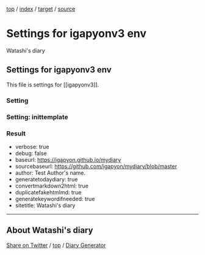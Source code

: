 [top](index.html) / [index](index.html) / [target](https://igapyon.github.io/mydiary/settings.html) / [source](https://github.com/igapyon/mydiary/blob/master/settings.src.md) 

Settings for igapyonv3 env
=====================================================================================================
Watashi's diary

## Settings for igapyonv3 env

This file is settings for [[igapyonv3]].

### Setting











### Setting: inittemplate



### Result

* verbose: true
* debug: false
* baseurl: https://igapyon.github.io/mydiary
* sourcebaseurl: https://github.com/igapyon/mydiary/blob/master
* author: Test Author's name.
* generatetodaydiary: true
* convertmarkdown2html: true
* duplicatefakehtmlmd: true
* generatekeywordifneeded: true
* sitetitle: Watashi's diary

----------------------------------------------------------------------------------------------------

## About Watashi's diary

[Share on Twitter](https://twitter.com/intent/tweet?hashtags=igapyon%2Cdiary%2C%E3%81%84%E3%81%8C%E3%81%B4%E3%82%87%E3%82%93%2Cigapyonv3&text=Settings+for+igapyonv3+env&url=https%3A%2F%2Figapyon.github.io%2Fmydiary%2Fsettings.html) / [top](index.html) / [Diary Generator](https://github.com/igapyon/igapyonv3)


